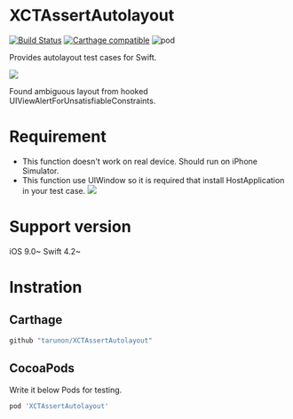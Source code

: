 # XCTAssertAutolayout
[![Build Status](https://travis-ci.org/tarunon/XCTAssertAutolayout.svg?branch=master)](https://travis-ci.org/tarunon/XCTAssertAutolayout)
[![Carthage compatible](https://img.shields.io/badge/Carthage-compatible-4BC51D.svg?style=flat)](https://github.com/Carthage/Carthage)
![pod](https://img.shields.io/cocoapods/v/XCTAssertAutolayout.svg)

Provides autolayout test cases for Swift.

![](https://github.com/tarunon/XCTAssertAutolayout/blob/master/Readme/screenshot.png?raw=true)

Found ambiguous layout from hooked UIViewAlertForUnsatisfiableConstraints.

# Requirement
- This function doesn't work on real device. Should run on iPhone Simulator.
- This function use UIWindow so it is required that install HostApplication in your test case.
![](https://github.com/tarunon/XCTAssertAutolayout/blob/master/Readme/hostapp.png?raw=true)

# Support version
iOS 9.0~
Swift 4.2~

# Instration

## Carthage
```rb
github "tarunon/XCTAssertAutolayout"
```

## CocoaPods
Write it below Pods for testing.
```rb
pod 'XCTAssertAutolayout'
```
